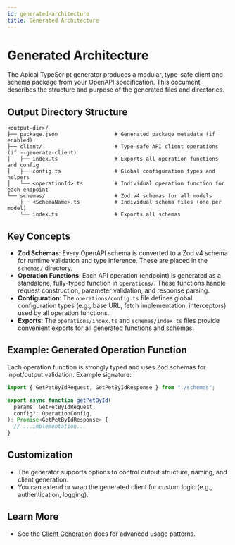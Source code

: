 ```yaml
---
id: generated-architecture
title: Generated Architecture
---
```


# Generated Architecture

The Apical TypeScript generator produces a modular, type-safe client and schema
package from your OpenAPI specification. This document describes the structure
and purpose of the generated files and directories.

## Output Directory Structure

```
<output-dir>/
├── package.json                  # Generated package metadata (if enabled)
├── client/                       # Type-safe API client operations (if --generate-client)
│   ├── index.ts                  # Exports all operation functions and config
│   ├── config.ts                 # Global configuration types and helpers
│   └── <operationId>.ts          # Individual operation function for each endpoint
└── schemas/                      # Zod v4 schemas for all models
    ├── <SchemaName>.ts           # Individual schema files (one per model)
    └── index.ts                  # Exports all schemas
```

## Key Concepts

- **Zod Schemas**: Every OpenAPI schema is converted to a Zod v4 schema for
  runtime validation and type inference. These are placed in the `schemas/`
  directory.
- **Operation Functions**: Each API operation (endpoint) is generated as a
  standalone, fully-typed function in `operations/`. These functions handle
  request construction, parameter validation, and response parsing.
- **Configuration**: The `operations/config.ts` file defines global
  configuration types (e.g., base URL, fetch implementation, interceptors) used
  by all operation functions.
- **Exports**: The `operations/index.ts` and `schemas/index.ts` files provide
  convenient exports for all generated functions and schemas.

## Example: Generated Operation Function

Each operation function is strongly typed and uses Zod schemas for input/output
validation. Example signature:

```ts
import { GetPetByIdRequest, GetPetByIdResponse } from "./schemas";

export async function getPetById(
  params: GetPetByIdRequest,
  config?: OperationConfig,
): Promise<GetPetByIdResponse> {
  // ...implementation...
}
```

## Customization

- The generator supports options to control output structure, naming, and client
  generation.
- You can extend or wrap the generated client for custom logic (e.g.,
  authentication, logging).

## Learn More

- See the [Client Generation](./client-generation/call-operations.md) docs for
  advanced usage patterns.
